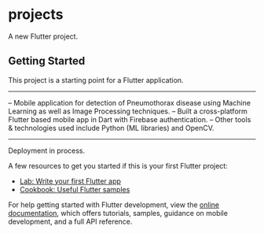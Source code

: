 # projects

A new Flutter project.

## Getting Started

This project is a starting point for a Flutter application.

********************************************************************************************************************
– Mobile application for detection of Pneumothorax disease using Machine Learning as well as Image Processing techniques.
– Built a cross-platform Flutter based mobile app in Dart with Firebase authentication.
– Other tools & technologies used include Python (ML libraries) and OpenCV.
********************************************************************************************************************

Deployment in process.

A few resources to get you started if this is your first Flutter project:

- [Lab: Write your first Flutter app](https://docs.flutter.dev/get-started/codelab)
- [Cookbook: Useful Flutter samples](https://docs.flutter.dev/cookbook)

For help getting started with Flutter development, view the
[online documentation](https://docs.flutter.dev/), which offers tutorials,
samples, guidance on mobile development, and a full API reference.
